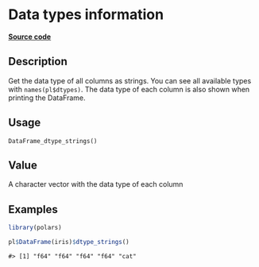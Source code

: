 

# Data types information

[**Source code**](https://github.com/pola-rs/r-polars/tree/8dac37e8bf89bcd080a13d0ed20dd1dc2bee615f/R/after-wrappers.R#L20)

## Description

Get the data type of all columns as strings. You can see all available
types with <code>names(pl$dtypes)</code>. The data type of each column
is also shown when printing the DataFrame.

## Usage

<pre><code class='language-R'>DataFrame_dtype_strings()
</code></pre>

## Value

A character vector with the data type of each column

## Examples

``` r
library(polars)

pl$DataFrame(iris)$dtype_strings()
```

    #> [1] "f64" "f64" "f64" "f64" "cat"
